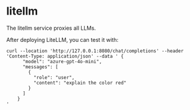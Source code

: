 # litellm
The litellm service proxies all LLMs.

After deploying LiteLLM, you can test it with:
```
curl --location 'http://127.0.0.1:8080/chat/completions' --header 'Content-Type: application/json' --data ' {
      "model": "azure-gpt-4o-mini",
      "messages": [
        {
          "role": "user",
          "content": "explain the color red"
        }
      ]
    }
'
```
